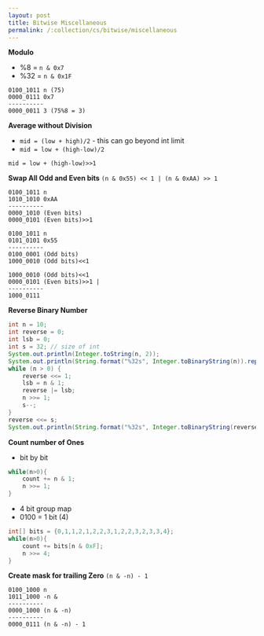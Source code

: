 ```yaml
---
layout: post
title: Bitwise Miscellaneous
permalink: /:collection/cs/bitwise/miscellaneous
---
```


**Modulo**
- %8 = `n & 0x7`
- %32 = `n & 0x1F`

```
0100_1011 n (75)
0000_0111 0x7
----------
0000_0011 3 (75%8 = 3)
```

**Average without Division**
- `mid = (low + high)/2` - this can go beyond int limit
- `mid = low + (high-low)/2`

```
mid = low + (high-low)>>1
```

**Swap All Odd and Even bits**
`(n & 0x55) << 1 | (n & 0xAA) >> 1`

```
0100_1011 n
1010_1010 0xAA 
----------
0000_1010 (Even bits)
0000_0101 (Even bits)>>1
```
```
0100_1011 n
0101_0101 0x55 
----------
0100_0001 (Odd bits)
1000_0010 (Odd bits)<<1
```
```
1000_0010 (Odd bits)<<1
0000_0101 (Even bits)>>1 |
----------
1000_0111
```

**Reverse Binary Number**
```java
int n = 10;
int reverse = 0;
int lsb = 0;
int s = 32; // size of int
System.out.println(Integer.toString(n, 2));
System.out.println(String.format("%32s", Integer.toBinaryString(n)).replaceAll(" ", "0"));
while (n > 0) {
    reverse <<= 1;
    lsb = n & 1;
    reverse |= lsb;
    n >>= 1;
    s--;
}
reverse <<= s;
System.out.println(String.format("%32s", Integer.toBinaryString(reverse)).replaceAll(" ", "0"));
```

**Count number of Ones**
- bit by bit

```java
while(n>0){
    count += n & 1;
    n >>= 1;
}
```

- 4 bit group map
- 0100 = 1 bit (4)

```java
int[] bits = {0,1,1,2,1,2,2,3,1,2,2,3,2,3,3,4};
while(n>0){
    count += bits[n & 0xF];
    n >>= 4;
}
```

**Create mask for trailing Zero**
`(n & -n) - 1`

```
0100_1000 n
1011_1000 -n &
----------
0000_1000 (n & -n)
----------
0000_0111 (n & -n) - 1
```